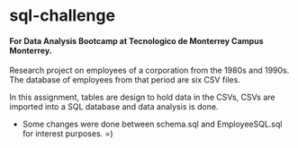 # sql-challenge

#### For Data Analysis Bootcamp at Tecnologico de Monterrey Campus Monterrey.

Research project on employees of a corporation from the 1980s and 1990s. The database of employees from that period are six CSV files.

In this assignment, tables are design to hold data in the CSVs, CSVs are imported into a SQL database and data analysis is done.

* Some changes were done between schema.sql and EmployeeSQL.sql for interest purposes. =)
